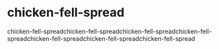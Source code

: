 # chicken-fell-spread
chicken-fell-spreadchicken-fell-spreadchicken-fell-spreadchicken-fell-spreadchicken-fell-spreadchicken-fell-spreadchicken-fell-spread
